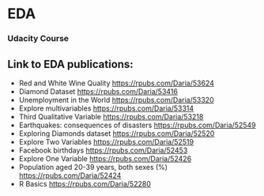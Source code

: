 # EDA
### Udacity Course

## Link to EDA publications:

* Red and White Wine Quality https://rpubs.com/Daria/53624
* Diamond Dataset https://rpubs.com/Daria/53416
* Unemployment in the World https://rpubs.com/Daria/53320
* Explore multivariables https://rpubs.com/Daria/53314
* Third Qualitative Variable https://rpubs.com/Daria/53218
* Earthquakes: consequences of disasters https://rpubs.com/Daria/52549
* Exploring Diamonds dataset https://rpubs.com/Daria/52520
* Explore Two Variables https://rpubs.com/Daria/52519
* Facebook birthdays https://rpubs.com/Daria/52453
* Explore One Variable https://rpubs.com/Daria/52426
* Population aged 20-39 years, both sexes (%) https://rpubs.com/Daria/52424
* R Basics https://rpubs.com/Daria/52280
